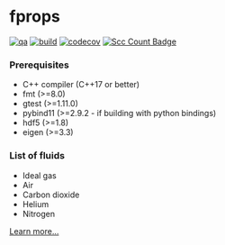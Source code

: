 # fprops

[![qa](https://github.com/andrsd/godzilla/actions/workflows/qa.yml/badge.svg)](https://github.com/andrsd/godzilla/actions/workflows/qa.yml)
[![build](https://github.com/andrsd/godzilla/actions/workflows/build.yml/badge.svg?branch=main&event=push)](https://github.com/andrsd/godzilla/actions/workflows/build.yml)
[![codecov](https://codecov.io/gh/andrsd/fprops/branch/main/graph/badge.svg?token=R9YNBXHEY3)](https://codecov.io/gh/andrsd/fprops)
[![Scc Count Badge](https://sloc.xyz/github/andrsd/fprops/)](https://github.com/andrsd/fprops/)

### Prerequisites

- C++ compiler (C++17 or better)
- fmt (>=8.0)
- gtest (>=1.11.0)
- pybind11 (>=2.9.2 - if building with python bindings)
- hdf5 (>=1.8)
- eigen (>=3.3)

### List of fluids

- Ideal gas
- Air
- Carbon dioxide
- Helium
- Nitrogen

[Learn more...](https://andrsd.github.io/fprops/)
